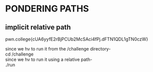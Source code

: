 # PONDERING PATHS
## implicit relative path
pwn.college{cUA6yyfE2rBjPCUb2McSAci4fPj.dFTN1QDL1gTN0czW}

since we hv to run it from the /challenge directory- <br>
cd /challenge <br>
since we hv to run it using a relative path-<br>
./run
